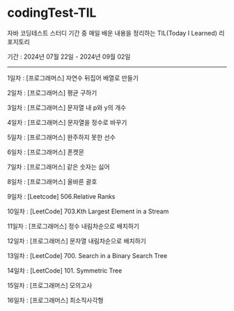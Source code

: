 # codingTest-TIL
자바 코딩테스트 스터디 기간 중 매일 배운 내용을 정리하는 TIL(Today I Learned) 리포지토리 

기간 : 2024년 07월 22일 - 2024년 09월 02일 

---

1일차 : [프로그래머스] 자연수 뒤집어 배열로 만들기

2일차 : [프로그래머스] 평균 구하기

3일차 : [프로그래머스] 문자열 내 p와 y의 개수

4일차 : [프로그래머스] 문자열을 정수로 바꾸기

5일차 : [프로그래머스] 완주하지 못한 선수

6일차 : [프로그래머스] 폰켓몬

7일차 : [프로그래머스] 같은 숫자는 싫어

8일차 : [프로그래머스] 올바른 괄호 

9일차 : [Leetcode] 506.Relative Ranks 

10일차 : [LeetCode] 703.Kth Largest Element in a Stream

11일차 : [프로그래머스] 정수 내림차순으로 배치하기 

12일차 : [프로그래머스] 문자열 내림차순으로 배치하기 

13일차 : [LeetCode] 700. Search in a Binary Search Tree

14일차 : [LeetCode] 101. Symmetric Tree

15일차 : [프로그래머스] 모의고사

16일차 : [프로그래머스] 최소직사각형 
